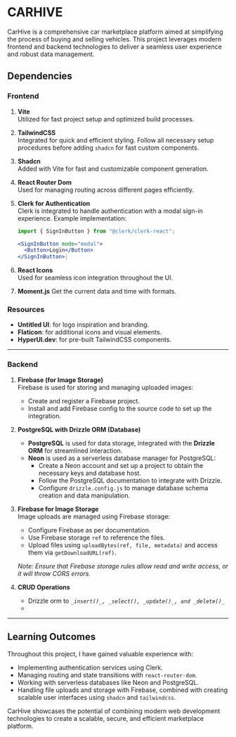 # CARHIVE

CarHive is a comprehensive car marketplace platform aimed at simplifying the process of buying and selling vehicles. This project leverages modern frontend and backend technologies to deliver a seamless user experience and robust data management.

## Dependencies

### Frontend

1. **Vite**  
   Utilized for fast project setup and optimized build processes.

2. **TailwindCSS**  
   Integrated for quick and efficient styling. Follow all necessary setup procedures before adding `shadcn` for fast custom components.

3. **Shadcn**  
   Added with Vite for fast and customizable component generation.

4. **React Router Dom**  
   Used for managing routing across different pages efficiently.

5. **Clerk for Authentication**  
   Clerk is integrated to handle authentication with a modal sign-in experience. Example implementation:

   ```jsx
   import { SignInButton } from "@clerk/clerk-react";

   <SignInButton mode="modal">
     <Button>Login</Button>
   </SignInButton>;
   ```

6. **React Icons**  
   Used for seamless icon integration throughout the UI.

7. **Moment.js** Get the current data and time with formats.

### Resources

- **Untitled UI**: for logo inspiration and branding.
- **Flaticon**: for additional icons and visual elements.
- **HyperUI.dev**: for pre-built TailwindCSS components.

---

### Backend

1. **Firebase (for Image Storage)**  
   Firebase is used for storing and managing uploaded images:

   - Create and register a Firebase project.
   - Install and add Firebase config to the source code to set up the integration.

2. **PostgreSQL with Drizzle ORM (Database)**

   - **PostgreSQL** is used for data storage, integrated with the **Drizzle ORM** for streamlined interaction.
   - **Neon** is used as a serverless database manager for PostgreSQL:
     - Create a Neon account and set up a project to obtain the necessary keys and database host.
     - Follow the PostgreSQL documentation to integrate with Drizzle.
     - Configure `drizzle.config.js` to manage database schema creation and data manipulation.

3. **Firebase for Image Storage**  
   Image uploads are managed using Firebase storage:

   - Configure Firebase as per documentation.
   - Use Firebase storage `ref` to reference the files.
   - Upload files using `uploadBytes(ref, file, metadata)` and access them via `getDownloadURL(ref)`.

   _Note: Ensure that Firebase storage rules allow read and write access, or it will throw CORS errors._

4. **CRUD Operations**
   - Drizzle orm to _`_insert()_, _select(), _update()_, and _delete()_`_
   -

---

## Learning Outcomes

Throughout this project, I have gained valuable experience with:

- Implementing authentication services using Clerk.
- Managing routing and state transitions with `react-router-dom`.
- Working with serverless databases like Neon and PostgreSQL.
- Handling file uploads and storage with Firebase, combined with creating scalable user interfaces using `shadcn` and `tailwindcss`.

CarHive showcases the potential of combining modern web development technologies to create a scalable, secure, and efficient marketplace platform.
